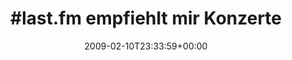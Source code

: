 ---
retweeted: false
source: <a href="http://twitter.com" rel="nofollow">Twitter Web Client</a>
entities:
  hashtags:
  - text: last
    indices:
    - '0'
    - '5'
  symbols: []
  user_mentions: []
  urls: []
display_text_range:
- '0'
- '100'
favorite_count: '0'
id_str: '1197298017'
truncated: false
retweet_count: '0'
id: '1197298017'
created_at: Tue Feb 10 23:33:59 +0000 2009
favorited: false
full_text: "#last.fm empfiehlt mir Konzerte zu besuchen, die es selbst schon als gecancelt
  markiert hat. Spitze."
lang: de
tags:
- last
- pesos:twitter
date: '2009-02-10T23:33:59+00:00'
src: https://twitter.com/bascht/status/1197298017
original_url: https://twitter.com/bascht/status/1197298017
type: twitter_tweet
text: "#last.fm empfiehlt mir Konzerte zu besuchen, die es selbst schon als gecancelt
  markiert hat. Spitze."
title: "#last.fm empfiehlt mir Konzerte"

---